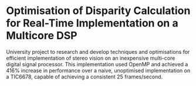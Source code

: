 # Optimisation of Disparity Calculation for Real-Time Implementation on a Multicore DSP
University project to research and develop techniques and optimisations for efficient implementation of stereo vision on an inexpensive multi-core digital signal processor.
This implementation used OpenMP and achieved a 416% increase in performance over a naive, unoptimised implementation on a TIC6678, capable of achieving a consistent 25 frames/second.
